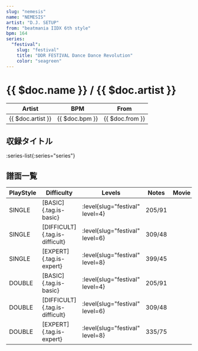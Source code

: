 ```yaml
---
slug: "nemesis"
name: "NEMESIS"
artist: "D.J. SETUP"
from: "beatmania IIDX 6th style"
bpm: 164
series:
  "festival":
    slug: "festival"
    title: "DDR FESTIVAL Dance Dance Revolution"
    color: "seagreen"
---
```


# {{ $doc.name }} / {{ $doc.artist }}

|Artist|BPM|From|
|------|---|----|
|{{ $doc.artist }}|{{ $doc.bpm }}|{{ $doc.from }}|

## 収録タイトル

:series-list{:series="series"}

## 譜面一覧

|PlayStyle|Difficulty|Levels|Notes|Movie|
|---------|----------|------|-----|-----|
|SINGLE|[BASIC]{.tag.is-basic}|:level{slug="festival" level=4}|205/91||
|SINGLE|[DIFFICULT]{.tag.is-difficult}|:level{slug="festival" level=6}|309/48||
|SINGLE|[EXPERT]{.tag.is-expert}|:level{slug="festival" level=8}|399/45||
|DOUBLE|[BASIC]{.tag.is-basic}|:level{slug="festival" level=4}|205/91||
|DOUBLE|[DIFFICULT]{.tag.is-difficult}|:level{slug="festival" level=6}|309/48||
|DOUBLE|[EXPERT]{.tag.is-expert}|:level{slug="festival" level=8}|335/75||
